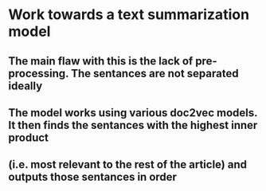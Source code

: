 # Work towards a text summarization model
## The main flaw with this is the lack of pre-processing. The sentances are not separated ideally
## The model works using various doc2vec models. It then finds the sentances with the highest inner product 
## (i.e. most relevant to the rest of the article) and outputs those sentances in order
